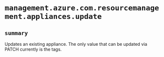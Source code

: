 # `management.azure.com.resourcemanagement.appliances.update`

## `summary`
Updates an existing appliance. The only value that can be updated via PATCH currently is the tags.


